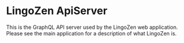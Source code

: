# LingoZen ApiServer

This is the GraphQL API server used by the LingoZen web application. Please see the main application for a description of what LingoZen is.
